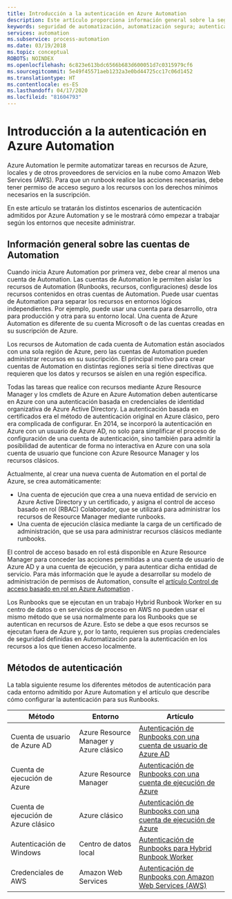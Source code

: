 ```yaml
---
title: Introducción a la autenticación en Azure Automation
description: Este artículo proporciona información general sobre la seguridad de Automation y los diferentes métodos de autenticación disponibles para las cuentas de automatización de Azure Automation.
keywords: seguridad de automatización, automatización segura; autenticación de automatización
services: automation
ms.subservice: process-automation
ms.date: 03/19/2018
ms.topic: conceptual
ROBOTS: NOINDEX
ms.openlocfilehash: 6c823e613bdc6566b683d600051d7c0315979cf6
ms.sourcegitcommit: 5e49f45571aeb1232a3e0bd44725cc17c06d1452
ms.translationtype: HT
ms.contentlocale: es-ES
ms.lasthandoff: 04/17/2020
ms.locfileid: "81604793"
---
```

# <a name="introduction-to-authentication-in-azure-automation"></a>Introducción a la autenticación en Azure Automation  
Azure Automation le permite automatizar tareas en recursos de Azure, locales y de otros proveedores de servicios en la nube como Amazon Web Services (AWS).  Para que un runbook realice las acciones necesarias, debe tener permiso de acceso seguro a los recursos con los derechos mínimos necesarios en la suscripción.

En este artículo se tratarán los distintos escenarios de autenticación admitidos por Azure Automation y se le mostrará cómo empezar a trabajar según los entornos que necesite administrar.  

## <a name="automation-account-overview"></a>Información general sobre las cuentas de Automation
Cuando inicia Azure Automation por primera vez, debe crear al menos una cuenta de Automation. Las cuentas de Automation le permiten aislar los recursos de Automation (Runbooks, recursos, configuraciones) desde los recursos contenidos en otras cuentas de Automation. Puede usar cuentas de Automation para separar los recursos en entornos lógicos independientes. Por ejemplo, puede usar una cuenta para desarrollo, otra para producción y otra para su entorno local.  Una cuenta de Azure Automation es diferente de su cuenta Microsoft o de las cuentas creadas en su suscripción de Azure.

Los recursos de Automation de cada cuenta de Automation están asociados con una sola región de Azure, pero las cuentas de Automation pueden administrar recursos en su suscripción. El principal motivo para crear cuentas de Automation en distintas regiones sería si tiene directivas que requieren que los datos y recursos se aíslen en una región específica.

Todas las tareas que realice con recursos mediante Azure Resource Manager y los cmdlets de Azure en Azure Automation deben autenticarse en Azure con una autenticación basada en credenciales de identidad organizativa de Azure Active Directory.  La autenticación basada en certificados era el método de autenticación original en Azure clásico, pero era complicada de configurar.  En 2014, se incorporó la autenticación en Azure con un usuario de Azure AD, no solo para simplificar el proceso de configuración de una cuenta de autenticación, sino también para admitir la posibilidad de autenticar de forma no interactiva en Azure con una sola cuenta de usuario que funcione con Azure Resource Manager y los recursos clásicos.   

Actualmente, al crear una nueva cuenta de Automation en el portal de Azure, se crea automáticamente:

* Una cuenta de ejecución que crea a una nueva entidad de servicio en Azure Active Directory y un certificado, y asigna el control de acceso basado en rol (RBAC) Colaborador, que se utilizará para administrar los recursos de Resource Manager mediante runbooks.
* Una cuenta de ejecución clásica mediante la carga de un certificado de administración, que se usa para administrar recursos clásicos mediante runbooks.  

El control de acceso basado en rol está disponible en Azure Resource Manager para conceder las acciones permitidas a una cuenta de usuario de Azure AD y a una cuenta de ejecución, y para autenticar dicha entidad de servicio.  Para más información que le ayude a desarrollar su modelo de administración de permisos de Automation, consulte el [artículo Control de acceso basado en rol en Azure Automation](automation-role-based-access-control.md) .  

Los Runbooks que se ejecutan en un trabajo Hybrid Runbook Worker en su centro de datos o en servicios de proceso en AWS no pueden usar el mismo método que se usa normalmente para los Runbooks que se autentican en recursos de Azure.  Esto se debe a que esos recursos se ejecutan fuera de Azure y, por lo tanto, requieren sus propias credenciales de seguridad definidas en Automatización para la autenticación en los recursos a los que tienen acceso localmente.  

## <a name="authentication-methods"></a>Métodos de autenticación
La tabla siguiente resume los diferentes métodos de autenticación para cada entorno admitido por Azure Automation y el artículo que describe cómo configurar la autenticación para sus Runbooks.

| Método | Entorno | Artículo |
| --- | --- | --- |
| Cuenta de usuario de Azure AD |Azure Resource Manager y Azure clásico |[Autenticación de Runbooks con una cuenta de usuario de Azure AD](automation-create-aduser-account.md) |
| Cuenta de ejecución de Azure |Azure Resource Manager |[Autenticación de Runbooks con una cuenta de ejecución de Azure](automation-sec-configure-azure-runas-account.md) |
| Cuenta de ejecución de Azure clásico |Azure clásico |[Autenticación de Runbooks con una cuenta de ejecución de Azure](automation-sec-configure-azure-runas-account.md) |
| Autenticación de Windows |Centro de datos local |[Autenticación de Runbooks para Hybrid Runbook Worker](automation-hybrid-runbook-worker.md) |
| Credenciales de AWS |Amazon Web Services |[Autenticación de Runbooks con Amazon Web Services (AWS)](automation-config-aws-account.md) |

